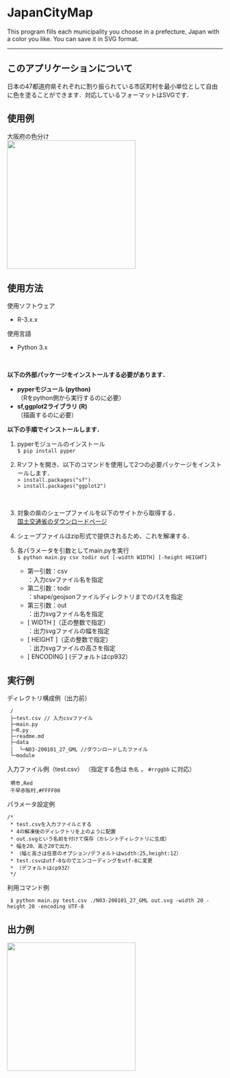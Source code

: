 # JapanCityMap
This program fills each municipality you choose in a prefecture, Japan with a color you like. You can save it in SVG format.

---
## このアプリケーションについて
日本の47都道府県それぞれに割り振られている市区町村を最小単位として自由に色を塗ることができます．対応しているフォーマットはSVGです．

## 使用例
大阪府の色分け </br>
<img src="https://user-images.githubusercontent.com/69898489/93661288-97129200-fa91-11ea-915d-84f48bb9859e.png" width="300">

## 使用方法
使用ソフトウェア
- R-3.x.x 

使用言語
- Python 3.x
</br>

**以下の外部パッケージをインストールする必要があります．**</br>
- **pyperモジュール (python)**</br>
    （Rをpython側から実行するのに必要）</br>
- **sf,ggplot2ライブラリ (R)**</br>
    （描画するのに必要）</br>

**以下の手順でインストールします．** </br>
1. pyperモジュールのインストール</br>
`$ pip install pyper` </br>

2. Rソフトを開き、以下のコマンドを使用して2つの必要パッケージをインストールします．</br>
`> install.packages("sf")` </br>
`> install.packages("ggplot2")`</br>
</br>

3. 対象の県のシェープファイルを以下のサイトから取得する．</br>
[国土交通省のダウンロードページ](https://nlftp.mlit.go.jp/ksj/gml/datalist/KsjTmplt-N03-v2_4.html)

4. シェープファイルはzip形式で提供されるため、これを解凍する．

5. 各パラメータを引数としてmain.pyを実行</br>
 `$ python main.py csv todir out [-width WIDTH] [-height HEIGHT] ` </br>

   - 第一引数：csv</br>
   ：入力csvファイル名を指定
   - 第二引数：todir</br>
   ：shape/geojsonファイルディレクトリまでのパスを指定
   - 第三引数：out</br>
   ：出力svgファイル名を指定
   - [ WIDTH ]（正の整数で指定）</br>
   ：出力svgファイルの幅を指定
   - [ HEIGHT ]（正の整数で指定）</br>
   ：出力svgファイルの高さを指定
   - [ ENCODING ] (デフォルトはcp932）</br>
   


## 実行例

 ディレクトリ構成例（出力前）
```
 /
 ├─test.csv // 入力csvファイル
 ├─main.py
 ├─R.py
 ├─readme.md
 ├─data
 │  └─N03-200101_27_GML //ダウンロードしたファイル
 └─module
```

 入力ファイル例（test.csv）
 （指定する色は `色名` ， `#rrggbb` に対応）
```
 堺市,Red
 千早赤阪村,#FFFF00
```

パラメータ設定例
```
/* 
 * test.csvを入力ファイルとする
 * 4の解凍後のディレクトリを上のように配置
 * out.svgという名前を付けて保存（カレントディレクトリに生成）
 * 幅を20、高さ20で出力．
 * （幅と高さは任意のオプション/デフォルトはwidth:25,height:12）
 * test.csvはutf-8なのでエンコーディングをutf-8に変更
 * （デフォルトはcp932）
 */
```
 利用コマンド例
```
 $ python main.py test.csv ./N03-200101_27_GML out.svg -width 20 -height 20 -encoding UTF-8
```
## 出力例

<img src="https://user-images.githubusercontent.com/69898489/93661156-8dd4f580-fa90-11ea-9531-931785328167.png" width="300">




